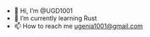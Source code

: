 - 👋 Hi, I’m @UGD1001
- 🌱 I’m currently learning Rust
- 📫 How to reach me ugenia1001@gmail.com

<!---
UGD1001/UGD1001 is a ✨ special ✨ repository because its `README.md` (this file) appears on your GitHub profile.
You can click the Preview link to take a look at your changes.
--->
